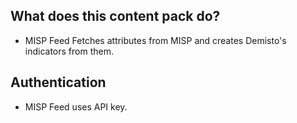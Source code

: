 ## What does this content pack do? 

- MISP Feed Fetches attributes from MISP and creates Demisto's indicators from them.

## Authentication

- MISP Feed uses API key.

